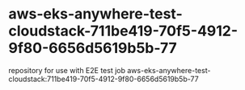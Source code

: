 # aws-eks-anywhere-test-cloudstack-711be419-70f5-4912-9f80-6656d5619b5b-77
repository for use with E2E test job aws-eks-anywhere-test-cloudstack:711be419-70f5-4912-9f80-6656d5619b5b-77
